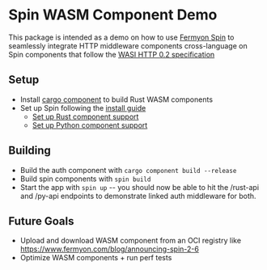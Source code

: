 # Spin WASM Component Demo

This package is intended as a demo on how to use [Fermyon Spin](https://www.fermyon.com/spin) to seamlessly integrate HTTP middleware components cross-language on Spin components that follow the [WASI HTTP 0.2 specification](https://github.com/WebAssembly/wasi-http)

## Setup

* Install [cargo component](https://github.com/bytecodealliance/cargo-component) to build Rust WASM components
* Set up Spin following the [install guide](https://developer.fermyon.com/spin/v2/install)
  * [Set up Rust component support](https://developer.fermyon.com/spin/v2/rust-components)
  * [Set up Python component support](https://developer.fermyon.com/spin/v2/python-components)

## Building

* Build the auth component with `cargo component build --release`
* Build spin components with `spin build`
* Start the app with `spin up` -- you should now be able to hit the /rust-api and /py-api endpoints to demonstrate linked auth middleware for both.

## Future Goals

* Upload and download WASM component from an OCI registry like <https://www.fermyon.com/blog/announcing-spin-2-6>
* Optimize WASM components + run perf tests
